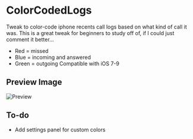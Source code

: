 # ColorCodedLogs
Tweak to color-code iphone recents call logs based on what kind of call it was.
This is a great tweak for beginners to study off of, if I could just comment it better...
- Red = missed
- Blue = incoming and answered
- Green = outgoing
Compatible with iOS 7-9

## Preview Image
![Preview](http://imgur.com/4XhHpkf.png)



## To-do
- Add settings panel for custom colors
